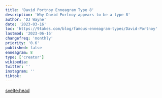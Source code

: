 ```yaml
---
title: 'David Portnoy Enneagram Type 8'
description: 'Why David Portnoy appears to be a type 8'
author: 'DJ Wayne'
date: '2023-03-16'
loc: 'https://9takes.com/blog/famous-enneagram-types/David-Portnoy'
lastmod: '2023-06-16'
changefreq: 'monthly'
priority: '0.6'
published: false
enneagram: 8
type: ['creator']
wikipedia:
twitter: ''
instagram: ''
tiktok:
---
```


<svelte:head>

  <!-- <meta property="og:image" content="https://9takes.com/types/8s/David-Portnoy.webp" /> -->
  <link rel="canonical" href="https://9takes.com/blog/famous-enneagram-types/David-Portnoy">
</svelte:head>
<!-- <script>
	import  PopCard  from "../../../lib/components/atoms/PopCard.svelte";
</script>
<div
	style="display: flex;
    justify-content: center;
    margin: 1rem 0;
	"
>
	<PopCard
		image={`/types/8s/${'David-Portnoy'}.webp`}
		showIcon={false}
		text="David Portnoy"
		subtext=""
	/>
</div> -->

<p class="firstLetter"></p>
